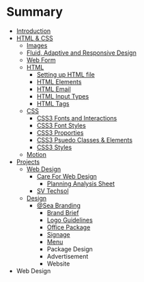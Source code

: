 # Summary

* [Introduction](README.md)
* [HTML & CSS](html_&_css.md)
   * [Images](images.md)
   * [Fluid, Adaptive and Responsive Design](fluid,_adaptive_and_responsive_design.md)
   * [Web Form](web_form.md)
   * [HTML](html.md)
       * [Setting up HTML file](setting_up_html_file.md)
       * [HTML Elements](html_elements.md)
       * [HTML Email](html_email.md)
       * [HTML Input Types](html_input_types.md)
       * [HTML Tags](html_tags.md)
   * [CSS](css.md)
       * [CSS3 Fonts and Interactions](css3_fonts_and_interactions.md)
       * [CSS3 Font Styles](css3_font_styles.md)
       * [CSS3 Proporties](css3_proporties.md)
       * [CSS3 Psuedo Classes & Elements](css3_psuedo_classes_&_elements.md)
       * [CSS3 Styles](css3_styles.md)
   * [Motion](motion.md)
* [Projects](projects.md)
   * [Web Design](web_design.md)
       * [Care For Web Design](careforwebdesign.md)
           * [Planning Analysis Sheet](planning_analysis_sheet.md)
       * [SV Techsol](sv_techsol.md)
   * [Design](design.md)
       * [@Sea Branding](sea_branding.md)
           * [Brand Brief](brand_brief.md)
           * [Logo Guidelines](logo_guidelines.md)
           * [Office Package](office_package.md)
           * [Signage](signage.md)
           * [Menu](menu.md)
           * Package Design
           * Advertisement
           * Website
* Web Design

